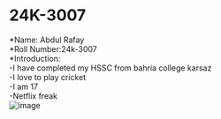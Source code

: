 # 24K-3007
*Name: Abdul Rafay<br>
*Roll Number:24k-3007<br>
*Introduction:<br>
-I have completed my HSSC from bahria college karsaz<br>
-I love to play cricket <br>
-I am 17<br>
-Netflix freak<br>![image](https://github.com/user-attachments/assets/fbf8e81c-040a-45d9-9e0c-b8e6745c56e0)
